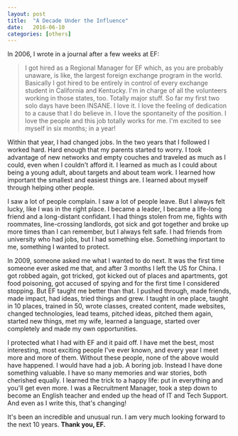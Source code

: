 ```yaml
---
layout: post
title:  "A Decade Under the Influence"
date:   2016-06-10
categories: [others]
---
```


In 2006, I wrote in a journal after a few weeks at EF:

> I got hired as a Regional Manager for EF which, as you are probably unaware, is like, the largest foreign exchange program in the world. Basically I got hired to be entirely in control of every exchange student in California and Kentucky. I'm in charge of all the volunteers working in those states, too. Totally major stuff. So far my first two solo days have been INSANE. I love it. I love the feeling of dedication to a cause that I do believe in. I love the spontaneity of the position. I love the people and this job totally works for me. I'm excited to see myself in six months; in a year!

Within that year, I had changed jobs. In the two years that I followed I worked hard. Hard enough that my parents started to worry. I took advantage of new networks and empty couches and traveled as much as I could, even when I couldn't afford it. I learned as much as I could about being a young adult, about targets and about team work. I learned how important the smallest and easiest things are. I learned about myself through helping other people.

I saw a lot of people complain. I saw a lot of people leave. But I always felt lucky, like I was in the right place. I became a leader, I became a life-long friend and a long-distant confidant. I had things stolen from me, fights with roommates, line-crossing landlords, got sick and got together and broke up more times than I can remember, but I always felt safe. I had friends from university who had jobs, but I had something else. Something important to me, something I wanted to protect.

In 2009, someone asked me what I wanted to do next. It was the first time someone ever asked me that, and after 3 months I left the US for China. I got robbed again, got tricked, got kicked out of places and apartments, got food poisoning, got accused of spying and for the first time I considered stopping. But EF taught me better than that. I pushed through, made friends, made impact, had ideas, tried things and grew. I taught in one place, taught in 10 places, trained in 50, wrote classes, created content, made websites, changed technologies, lead teams, pitched ideas, pitched them again, started new things, met my wife, learned a language, started over completely and made my own opportunities.

I protected what I had with EF and it paid off. I have met the best, most interesting, most exciting people I've ever known, and every year I meet more and more of them. Without these people, none of the above would have happened. I would have had a job. A boring job. Instead I have done something valuable. I have so many memories and war stories, both cherished equally. I learned the trick to a happy life: put in everything and you'll get even more. I was a Recruitment Manager, took a step down to become an English teacher and ended up the head of IT and Tech Support. And even as I write this, that's changing!

It's been an incredible and unusual run. I am very much looking forward to the next 10 years. **Thank you, EF.**
